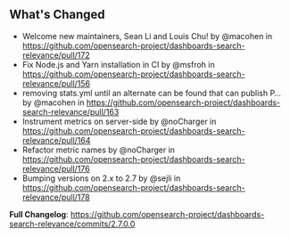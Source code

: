 ## What's Changed
* Welcome new maintainers, Sean Li and Louis Chu! by @macohen in https://github.com/opensearch-project/dashboards-search-relevance/pull/172
* Fix Node.js and Yarn installation in CI by @msfroh in https://github.com/opensearch-project/dashboards-search-relevance/pull/156
* removing stats.yml until an alternate can be found that can publish P… by @macohen in https://github.com/opensearch-project/dashboards-search-relevance/pull/163
* Instrument metrics on server-side by @noCharger  in https://github.com/opensearch-project/dashboards-search-relevance/pull/164
* Refactor metric names by @noCharger in https://github.com/opensearch-project/dashboards-search-relevance/pull/176
* Bumping versions on 2.x to 2.7 by @sejli in https://github.com/opensearch-project/dashboards-search-relevance/pull/178

**Full Changelog**: https://github.com/opensearch-project/dashboards-search-relevance/commits/2.7.0.0
